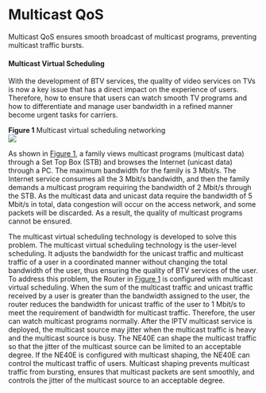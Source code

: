 Multicast QoS
=============

Multicast QoS ensures smooth broadcast of multicast programs, preventing multicast traffic bursts.

#### Multicast Virtual Scheduling

With the development of BTV services, the quality of video services on TVs is now a key issue that has a direct impact on the experience of users. Therefore, how to ensure that users can watch smooth TV programs and how to differentiate and manage user bandwidth in a refined manner become urgent tasks for carriers.

**Figure 1** Multicast virtual scheduling networking  
![](images/fig_dc_ne_cfg_01384701.png)

As shown in [Figure 1](#EN-US_CONCEPT_0172371616__en-us_concept_0172357053_fig_dc_ne_cfg_01384701), a family views multicast programs (multicast data) through a Set Top Box (STB) and browses the Internet (unicast data) through a PC. The maximum bandwidth for the family is 3 Mbit/s. The Internet service consumes all the 3 Mbit/s bandwidth, and then the family demands a multicast program requiring the bandwidth of 2 Mbit/s through the STB. As the multicast data and unicast data require the bandwidth of 5 Mbit/s in total, data congestion will occur on the access network, and some packets will be discarded. As a result, the quality of multicast programs cannot be ensured.

The multicast virtual scheduling technology is developed to solve this problem. The multicast virtual scheduling technology is the user-level scheduling. It adjusts the bandwidth for the unicast traffic and multicast traffic of a user in a coordinated manner without changing the total bandwidth of the user, thus ensuring the quality of BTV services of the user. To address this problem, the Router in [Figure 1](#EN-US_CONCEPT_0172371616__en-us_concept_0172357053_fig_dc_ne_cfg_01384701) is configured with multicast virtual scheduling. When the sum of the multicast traffic and unicast traffic received by a user is greater than the bandwidth assigned to the user, the router reduces the bandwidth for unicast traffic of the user to 1 Mbit/s to meet the requirement of bandwidth for multicast traffic. Therefore, the user can watch multicast programs normally. After the IPTV multicast service is deployed, the multicast source may jitter when the multicast traffic is heavy and the multicast source is busy. The NE40E can shape the multicast traffic so that the jitter of the multicast source can be limited to an acceptable degree. If the NE40E is configured with multicast shaping, the NE40E can control the multicast traffic of users. Multicast shaping prevents multicast traffic from bursting, ensures that multicast packets are sent smoothly, and controls the jitter of the multicast source to an acceptable degree.